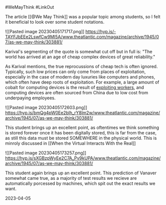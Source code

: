 #WeMayThink #LinkOut

The article [[@We May Think]] was a popular topic among students, so I felt it beneficial to look over some student notations.

![[Pasted image 20230405171717.png]]
https://hyp.is/-TAYFJbEEe2LswfCw9MI5A/www.theatlantic.com/magazine/archive/1945/07/as-we-may-think/303881/

Karival's segmenting of the quote is somewhat cut off but in full is:
"The world has arrived at an age of cheap complex devices of great reliability."

As Karival mentions, the true reprocussions of cheap tech is often ignored. Typically, such low prices can only come from places of exploitation, especially in the case of modern day luxuries like computers and phones, which often have deep roots of exploitation. For example, a large amount of cobalt for computing devices is the result of [exploiting workers](https://www.npr.org/sections/goatsandsoda/2023/02/01/1152893248/red-cobalt-congo-drc-mining-siddharth-kara), and computing devices are often sourced from China due to low cost from underpaying employees.

![[Pasted image 20230405172603.png]]
https://hyp.is/bmQg4pW0Ee2blh_rY8lm2w/www.theatlantic.com/magazine/archive/1945/07/as-we-may-think/303881/

This student brings up an excellent point, as oftentimes we think something is stored forever once it has been digitally stored, this is far from the case, as still this data must be stored SOMEWHERE in the physical world. This is minroly discussed in [[When the Virtual Interacts With the Real]]

![[Pasted image 20230405173257.png]]
https://hyp.is/sXGBzpWyEe2C7A_Pv9kUPA/www.theatlantic.com/magazine/archive/1945/07/as-we-may-think/303881/

This student again brings up an excellent point. This prediction of Vanaver somewhat came true, as a majority of test results we recieve are automatically porcessed by machines, which spit out the exact results we want.


2023-04-05
